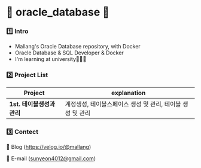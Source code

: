 # 💾 oracle_database 💾

### 1️⃣ Intro
- Mallang's Oracle Database repository, with Docker
- Oracle Database & SQL Developer & Docker
- I'm learning at university👩🏻‍🎓

### 2️⃣ Project List
|Project|explanation|
|---|---|
|**1st. 테이블생성과관리**|계정생성, 테이블스페이스 생성 및 관리, 테이블 생성 및 관리|

### 3️⃣ Contect
💌 Blog (https://velog.io/@mallang)

💌 E-mail (sunyeon4012@gmail.com)
